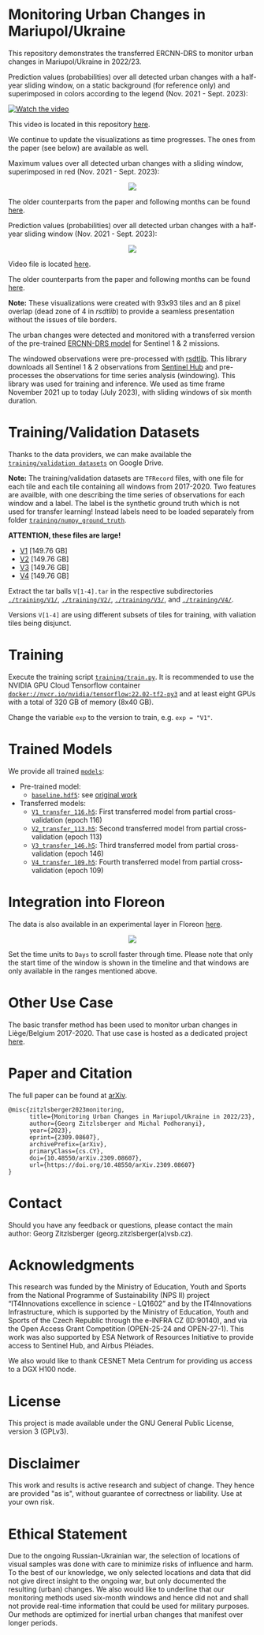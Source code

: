 # Monitoring Urban Changes in Mariupol/Ukraine

This repository demonstrates the transferred ERCNN-DRS to monitor urban changes in Mariupol/Ukraine in 2022/23.

Prediction values (probabilities) over all detected urban changes with a half-year sliding window, on a static background (for reference only) and superimposed in colors according to the legend (Nov. 2021 - Sept. 2023):

[![Watch the video](images/Mariupol_11_2021-09_2023_youtube.png)](https://www.youtube.com/watch?v=LFzD0wA-gY0)

This video is located in this repository [here](./images/Mariupol_11_2021-09_2023_background.mp4).

We continue to update the visualizations as time progresses. The ones from the paper (see below) are available as well.

Maximum values over all detected urban changes with a sliding window, superimposed in red (Nov. 2021 - Sept. 2023):
<p align="center">
  <img src="./images/s12_grid_Mariupol_comb_pred_11_2021-09_2023.png" />
</p>

The older counterparts from the paper and following months can be found [here](./images/).

Prediction values (probabilities) over all detected urban changes with a half-year sliding window (Nov. 2021 - Sept. 2023):
<p align="center">
  <img src="./images/Mariupol_11_2021-09_2023.gif" />
</p>

Video file is located [here](./images/Mariupol_11_2021-09_2023.mp4).

The older counterparts from the paper and following months can be found [here](./images/).

**Note:**
These visualizations were created with 93x93 tiles and an 8 pixel overlap (dead zone of 4 in *rsdtlib*) to provide a seamless presentation without the issues of tile borders.

The urban changes were detected and monitored with a transferred version of the pre-trained [ERCNN-DRS model](https://github.com/It4innovations/ERCNN-DRS_urban_change_monitoring) for Sentinel 1 & 2 missions.

The windowed observations were pre-processed with [rsdtlib](https://github.com/It4innovations/rsdtlib). This library downloads all Sentinel 1 & 2 observations from [Sentinel Hub](https://www.sentinel-hub.com/) and pre-processes the observations for time series analysis (windowing). This library was used for training and inference. We used as time frame November 2021 up to today (July 2023), with sliding windows of six month duration.

# Training/Validation Datasets
Thanks to the data providers, we can make available the [`training/validation datasets`](https://drive.google.com/drive/folders/1_aPnm4T2rZM6K2cJ2FAX4x_uHWWURJVs?usp=sharing) on Google Drive.

**Note:** The training/validation datasets are `TFRecord` files, with one file for each tile and each tile containing all windows from 2017-2020. Two features are availble, with one describing the time series of observations for each window and a label. The label is the synthetic ground truth which is not used for transfer learning! Instead labels need to be loaded separately from folder [`training/numpy_ground_truth`](./training/numpy_ground_truth/).

**ATTENTION, these files are large!**
- [V1](https://drive.google.com/file/d/17KxCrS0hlNqKqHIgNFuQjh4jLuz-S2_G/view?usp=sharing) [149.76 GB]
- [V2](https://drive.google.com/file/d/1xarhnQqY7dWkhDZWxqedhezB0Q1fxzmV/view?usp=sharing) [149.76 GB]
- [V3](https://drive.google.com/file/d/1YW533A20qJX3pB_IpLeqFIJ-jY79LayV/view?usp=sharing) [149.76 GB]
- [V4](https://drive.google.com/file/d/1JdRJFGlR7sxkVO2In78Cn7M_OeDefT13/view?usp=sharing) [149.76 GB]

Extract the tar balls `V[1-4].tar` in the respective subdirectories [`./training/V1/`](./training/V1/), [`./training/V2/`](./training/V2/), [`./training/V3/`](./training/V3/), and [`./training/V4/`](./training/V4/).

Versions `V[1-4]` are using different subsets of tiles for training, with valiation tiles being disjunct.

# Training
Execute the training script [`training/train.py`](./training/train.py). It is recommended to use the NVIDIA GPU Cloud Tensorflow container [`docker://nvcr.io/nvidia/tensorflow:22.02-tf2-py3`](https://catalog.ngc.nvidia.com/orgs/nvidia/containers/tensorflow) and at least eight GPUs with a total of 320 GB of memory (8x40 GB).

Change the variable `exp` to the version to train, e.g. `exp = "V1"`.

# Trained Models
We provide all trained [`models`](./models/):
- Pre-trained model:
  - [`baseline.hdf5`](./models/baseline.hdf5): see [original work](https://github.com/It4innovations/ERCNN-DRS_urban_change_monitoring)
- Transferred models:
  - [`V1_transfer_116.h5`](./models/V1_transfer_116.h5): First transferred model from partial cross-validation (epoch 116)
  - [`V2_transfer_113.h5`](./models/V2_transfer_113.h5): Second transferred model from partial cross-validation (epoch 113)
  - [`V3_transfer_146.h5`](./models/V3_transfer_146.h5): Third transferred model from partial cross-validation (epoch 146)
  - [`V4_transfer_109.h5`](./models/V4_transfer_109.h5): Fourth transferred model from partial cross-validation (epoch 109)

# Integration into Floreon
The data is also available in an experimental layer in Floreon [here](https://floreon.eu/mapa/?ZOOM=7&CENTER_LON=4185555&CENTER_LAT=5960863&LAYER=basemaps:OSM-WMS-Coloured&LAYER=insar:mariupol).

<p align="center">
  <img src="./images/floreon_mariupol.png" />
</p>

Set the time units to `Days` to scroll faster through time. Please note that only the start time of the window is shown in the timeline and that windows are only available in the ranges mentioned above.


# Other Use Case
The basic transfer method has been used to monitor urban changes in Liège/Belgium 2017-2020. That use case is hosted as a dedicated project [here](https://github.com/It4innovations/ERCNN-DRS_urban_change_monitoring/tree/main/transfer).

# Paper and Citation
The full paper can be found at [arXiv](https://doi.org/10.48550/arXiv.2309.08607).

    @misc{zitzlsberger2023monitoring,
          title={Monitoring Urban Changes in Mariupol/Ukraine in 2022/23}, 
          author={Georg Zitzlsberger and Michal Podhoranyi},
          year={2023},
          eprint={2309.08607},
          archivePrefix={arXiv},
          primaryClass={cs.CY},
          doi={10.48550/arXiv.2309.08607},
          url={https://doi.org/10.48550/arXiv.2309.08607}
    }

# Contact
Should you have any feedback or questions, please contact the main author: Georg Zitzlsberger (georg.zitzlsberger(a)vsb.cz).

# Acknowledgments
This research was funded by the Ministry of Education, Youth and Sports from the National Programme of Sustainability (NPS II) project “IT4Innovations excellence in science - LQ1602” and by the IT4Innovations Infrastructure, which is supported by the Ministry of Education, Youth and Sports of the Czech Republic through the e-INFRA CZ (ID:90140), and via the Open Access Grant Competition (OPEN-25-24 and OPEN-27-1). This work was also supported by ESA Network of Resources Initiative to provide access to Sentinel Hub, and Airbus Pléiades.

We also would like to thank CESNET Meta Centrum for providing us access to a DGX H100 node.

# License
This project is made available under the GNU General Public License, version 3 (GPLv3).

# Disclaimer
This work and results is active research and subject of change. They hence are provided "as is", without guarantee of correctness or liability. Use at your own risk.

# Ethical Statement
Due to the ongoing Russian-Ukrainian war, the selection of locations of visual samples was done with care to minimize risks of influence and harm. To the best of our knowledge, we only selected locations and data that did not give direct insight to the ongoing war, but only documented the resulting (urban) changes. We also would like to underline that our monitoring methods used six-month windows and hence did not and shall not provide real-time information that could be used for military purposes. Our methods are optimized for inertial urban changes that manifest over longer periods.
